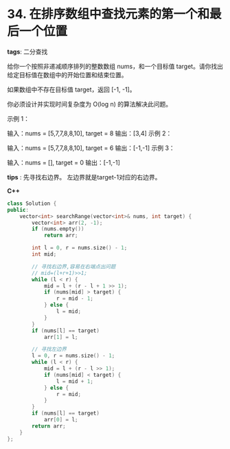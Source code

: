 # 34. 在排序数组中查找元素的第一个和最后一个位置

**tags**: 二分查找

给你一个按照非递减顺序排列的整数数组 nums，和一个目标值 target。请你找出给定目标值在数组中的开始位置和结束位置。

如果数组中不存在目标值 target，返回 [-1, -1]。

你必须设计并实现时间复杂度为 O(log n) 的算法解决此问题。



示例 1：

输入：nums = [5,7,7,8,8,10], target = 8
输出：[3,4]
示例 2：

输入：nums = [5,7,7,8,8,10], target = 6
输出：[-1,-1]
示例 3：

输入：nums = [], target = 0
输出：[-1,-1]


**tips** : 先寻找右边界。 左边界就是target-1对应的右边界。


**C++**

```cpp
class Solution {
public:
    vector<int> searchRange(vector<int>& nums, int target) {
        vector<int> arr(2, -1);
        if (nums.empty())
            return arr;

        int l = 0, r = nums.size() - 1;
        int mid;

        // 寻找右边界,容易在右端点出问题
        // mid=(l+r+1)>>1;
        while (l < r) {
            mid = l + (r - l + 1 >> 1);
            if (nums[mid] > target) {
                r = mid - 1;
            } else {
                l = mid;
            }
        }
        if (nums[l] == target)
            arr[1] = l;

        // 寻找左边界
        l = 0, r = nums.size() - 1;
        while (l < r) {
            mid = l + (r - l >> 1);
            if (nums[mid] < target) {
                l = mid + 1;
            } else {
                r = mid;
            }
        }
        if (nums[l] == target)
            arr[0] = l;
        return arr;
    }
};


```